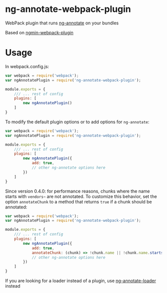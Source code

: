 ng-annotate-webpack-plugin
==========================


WebPack plugin that runs [ng-annotate](https://github.com/olov/ng-annotate) on your bundles

Based on [ngmin-webpack-plugin](https://github.com/jeffling/ngmin-webpack-plugin)

# Usage
In webpack.config.js:
```javascript
var webpack = require('webpack');
var ngAnnotatePlugin = require('ng-annotate-webpack-plugin');

module.exports = {
    /// ... rest of config
    plugins: [
        new ngAnnotatePlugin()
    ]
}
```
To modify the default plugin options or to add options for `ng-annotate`:
```javascript
var webpack = require('webpack');
var ngAnnotatePlugin = require('ng-annotate-webpack-plugin');

module.exports = {
    /// ... rest of config
    plugins: [
        new ngAnnotatePlugin({
            add: true,
            // other ng-annotate options here
        })
    ]
}
```

Since version 0.4.0: for performance reasons, chunks where the name starts with `vendors~` are not
annotated. To customize this behavior, set the option `annotateChunk` to a method that returns
`true` if a chunk should be annotated:

```javascript
var webpack = require('webpack');
var ngAnnotatePlugin = require('ng-annotate-webpack-plugin');

module.exports = {
    /// ... rest of config
    plugins: [
        new ngAnnotatePlugin({
            add: true,
            annotateChunk: (chunk) => !chunk.name || !chunk.name.startsWith("vendors~"),
            // other ng-annotate options here
        })
    ]
}
```

If you are looking for a loader instead of a plugin, use [ng-annotate-loader](https://github.com/huston007/ng-annotate-loader) instead
